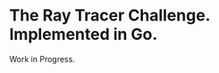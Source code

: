 The Ray Tracer Challenge. Implemented in Go.
============================================

Work in Progress.
